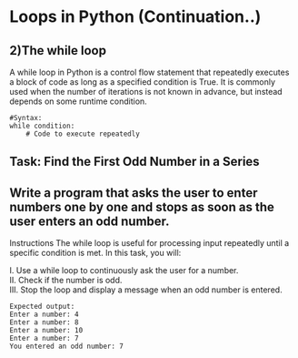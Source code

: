 # Loops in Python (Continuation..)
## 2)The while loop
A while loop in Python is a control flow statement that repeatedly executes a block of code as long as a specified condition is True. It is commonly used when the number of iterations is not known in advance, but instead depends on some runtime condition.
```
#Syntax:
while condition:
    # Code to execute repeatedly
```
## Task: Find the First Odd Number in a Series

## Write a program that asks the user to enter numbers one by one and stops as soon as the user enters an odd number.

Instructions The while loop is useful for processing input repeatedly until a specific condition is met. In this task, you will: 

Ⅰ. Use a while loop to continuously ask the user for a number.  
Ⅱ. Check if the number is odd.  
Ⅲ. Stop the loop and display a message when an odd number is entered.  
```
Expected output:
Enter a number: 4
Enter a number: 8
Enter a number: 10
Enter a number: 7
You entered an odd number: 7
```
